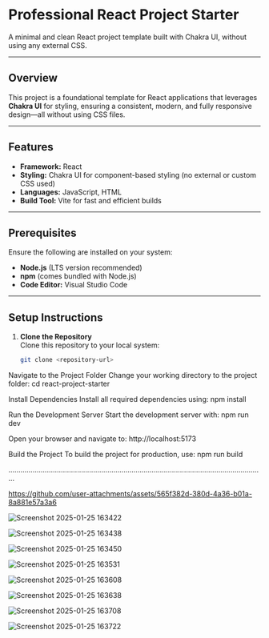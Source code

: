 # Professional React Project Starter

A minimal and clean React project template built with Chakra UI, without using any external CSS.

---

## Overview

This project is a foundational template for React applications that leverages **Chakra UI** for styling, ensuring a consistent, modern, and fully responsive design—all without using CSS files.

---

## Features
- **Framework:** React  
- **Styling:** Chakra UI for component-based styling (no external or custom CSS used)  
- **Languages:** JavaScript, HTML  
- **Build Tool:** Vite for fast and efficient builds  

---

## Prerequisites
Ensure the following are installed on your system:  
- **Node.js** (LTS version recommended)  
- **npm** (comes bundled with Node.js)  
- **Code Editor:** Visual Studio Code  

---

## Setup Instructions

1. **Clone the Repository**  
   Clone this repository to your local system:  
   ```bash
   git clone <repository-url>

Navigate to the Project Folder
Change your working directory to the project folder: cd react-project-starter

Install Dependencies
Install all required dependencies using: npm install

Run the Development Server
Start the development server with: npm run dev

Open your browser and navigate to: http://localhost:5173

Build the Project
To build the project for production, use: npm run build

...............................................................................................................................



https://github.com/user-attachments/assets/565f382d-380d-4a36-b01a-8a881e57a3a6



![Screenshot 2025-01-25 163422](https://github.com/user-attachments/assets/86a5a7d8-dcc9-41c4-bc96-d291b5bb6c29)

![Screenshot 2025-01-25 163438](https://github.com/user-attachments/assets/a4d225ec-49fe-4acf-8f1e-6865ff5cc0d1)

![Screenshot 2025-01-25 163450](https://github.com/user-attachments/assets/daa8a371-5519-4b04-892d-5f8bae4118c1)

![Screenshot 2025-01-25 163531](https://github.com/user-attachments/assets/2845580b-c2ac-4a06-9a48-8de0f6f7cee8)

![Screenshot 2025-01-25 163608](https://github.com/user-attachments/assets/ba884d7f-4e5c-4068-b161-8a3be972a094)

![Screenshot 2025-01-25 163638](https://github.com/user-attachments/assets/4a50479b-bb31-47bb-9f10-2776c1dd7f99)

![Screenshot 2025-01-25 163708](https://github.com/user-attachments/assets/87742164-08ef-491e-a80b-d8f8c8d4460d)

![Screenshot 2025-01-25 163722](https://github.com/user-attachments/assets/5df60970-dd19-4f43-a387-c5b9b982706d)
